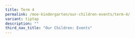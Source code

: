 ```yaml
---
title: Term 4
permalink: /moe-kindergarten/our-children-events/term-4/
variant: tiptap
description: ""
third_nav_title: "Our Children: Events"
---
```

